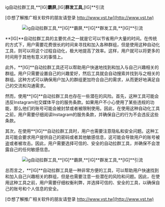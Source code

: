 ig自动拉群工具,**[IG]**霸屏,**[IG]**群发工具,**[IG]**引流

[😍想了解推广相关软件的朋友请登录 http://www.vst.tw](http://www.vst.tw)

 <center><img src="https://vst.tw/MP4/tuiguang/png/0.png" alt="ig自动拉群工具,**[IG]**霸屏,**[IG]**群发工具,**[IG]**引流"></center>

**[IG]**自动拉群工具的主要优点之一就是它可以节省用户大量的时间。在传统的方式下，用户需要花费很长的时间来寻找和加入各种群组，但是使用这种自动化工具，则可以将这个过程自动化，极大地提高了效率。这样，用户就可以将更多的时间用于其他有意义的事情上。

此外，**[IG]**自动拉群工具还可以帮助用户快速地找到和加入与自己兴趣相关的群组。用户只需要设置自己的兴趣爱好，然后工具就会自动搜索并找到与之相关的群组。这种方式可以确保用户加入的群组更加符合自己的需求，从而更好地满足自己的交流和沟通需求。

然而，使用**[IG]**自动拉群工具也存在一些潜在的风险。首先，这种工具可能会违反Instagram社交媒体平台的服务条款。如果用户不小心使用了某些违规的功能，那么他们的账号可能会被封禁或者被限制使用。因此，在使用这种自动化工具之前，用户需要仔细阅读Instagram的服务条款，并确保自己的行为不会违反这些条款。

其次，在使用**[IG]**自动拉群工具时，用户也需要注意隐私和安全问题。这种工具可能会要求用户提供自己的密码或者其他敏感信息，这可能会导致用户的账号被盗或者被攻击。因此，用户需要选择可信的、安全的自动拉群工具，并确保不会泄露自己的任何敏感信息。

 <center><img src="https://vst.tw/MP4/tuiguang/png/2.png" alt="ig自动拉群工具,**[IG]**霸屏,**[IG]**群发工具,**[IG]**引流"></center>

总而言之，**[IG]**自动拉群工具是一种非常方便的工具，可以帮助用户快速找到和加入自己兴趣相关的群组，但是也需要注意一些潜在的风险和问题。因此，在使用这种工具之前，用户需要仔细权衡利弊，并选择可信的、安全的工具，以确保自己的账号和个人信息的安全。

[😍想了解推广相关软件的朋友请登录 http://www.vst.tw](http://www.vst.tw)



